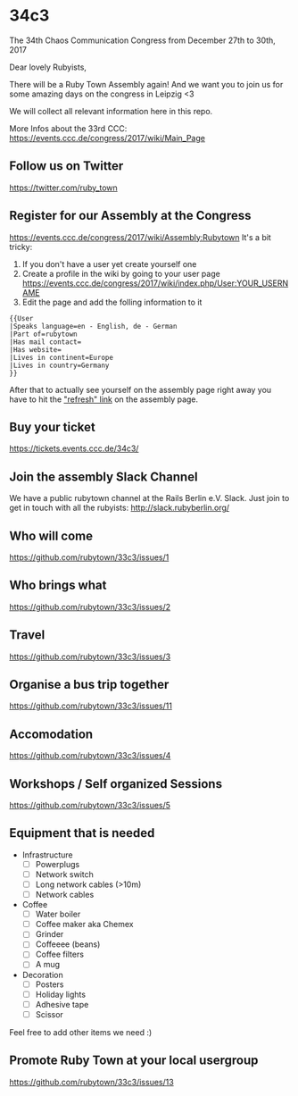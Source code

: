 # 34c3

The 34th Chaos Communication Congress from December 27th to 30th, 2017

Dear lovely Rubyists,

There will be a Ruby Town Assembly again! And we want you to join us for some amazing days on the congress in Leipzig <3

We will collect all relevant information here in this repo.

More Infos about the 33rd CCC: https://events.ccc.de/congress/2017/wiki/Main_Page

## Follow us on Twitter
https://twitter.com/ruby_town

## Register for our Assembly at the Congress
https://events.ccc.de/congress/2017/wiki/Assembly:Rubytown It's a bit tricky:

1. If you don't have a user yet create yourself one
1. Create a profile in the wiki by going to your user page https://events.ccc.de/congress/2017/wiki/index.php/User:YOUR_USERNAME
1. Edit the page and add the folling information to it

```
{{User
|Speaks language=en - English, de - German
|Part of=rubytown
|Has mail contact=
|Has website=
|Lives in continent=Europe
|Lives in country=Germany
}}
```

After that to actually see yourself on the assembly page right away you have to hit the ["refresh" link](https://events.ccc.de/congress/2017/wiki/index.php?title=Assembly:Rubytown&action=purge) on the assembly page.

## Buy your ticket
https://tickets.events.ccc.de/34c3/

## Join the assembly Slack Channel
We have a public rubytown channel at the Rails Berlin e.V. Slack. Just join to get in touch with all the rubyists:
http://slack.rubyberlin.org/

## Who will come
https://github.com/rubytown/33c3/issues/1

## Who brings what
https://github.com/rubytown/33c3/issues/2

## Travel
https://github.com/rubytown/33c3/issues/3

## Organise a bus trip together
https://github.com/rubytown/33c3/issues/11

## Accomodation
https://github.com/rubytown/33c3/issues/4

## Workshops / Self organized Sessions
https://github.com/rubytown/33c3/issues/5

## Equipment that is needed

- Infrastructure
  - [ ] Powerplugs
  - [ ] Network switch
  - [ ] Long network cables (>10m)
  - [ ] Network cables
- Coffee
  - [ ] Water boiler
  - [ ] Coffee maker aka Chemex
  - [ ] Grinder
  - [ ] Coffeeee (beans)
  - [ ] Coffee filters
  - [ ] A mug
- Decoration
  - [ ] Posters
  - [ ] Holiday lights
  - [ ] Adhesive tape
  - [ ] Scissor

Feel free to add other items we need :)

## Promote Ruby Town at your local usergroup
https://github.com/rubytown/33c3/issues/13


